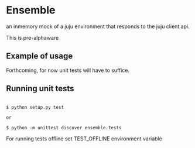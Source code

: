 # Ensemble

an inmemory mock of a juju environment that responds to the juju client api.

This is pre-alphaware 

## Example of usage

Forthcoming, for now unit tests will have to suffice.


## Running unit tests

```shell

$ python setup.py test

or

$ python -m unittest discover ensemble.tests
```

For running tests offline set TEST_OFFLINE environment variable